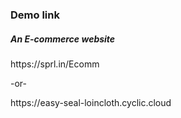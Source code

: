 <h3>Demo link</h3>
<h5>An E-commerce website</h5>
https://sprl.in/Ecomm 
  <p>-or-</p>
https://easy-seal-loincloth.cyclic.cloud
